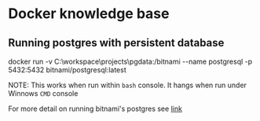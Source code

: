 # Docker knowledge base

## Running postgres with persistent database
docker run -v C:\workspace\projects\pgdata:/bitnami  --name postgresql -p 5432:5432 bitnami/postgresql:latest

NOTE: This works when run within `bash` console. It hangs when run under Winnows `CMD` console

For more detail on running bitnami's postgres see 
[link](https://github.com/bitnami/bitnami-docker-postgresql)